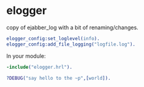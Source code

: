 # elogger
copy of ejabber_log with a bit of renaming/changes.

```Erlang
elogger_config:set_loglevel(info).
elogger_config:add_file_logging("logfile.log").
```

In your module:
```Erlang
-include("elogger.hrl").

?DEBUG("say hello to the ~p",[world]).
```
